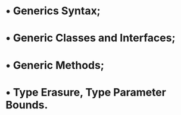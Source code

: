 # • Generics Syntax;
# • Generic Classes and Interfaces;
# • Generic Methods;
# • Type Erasure, Type Parameter Bounds.
